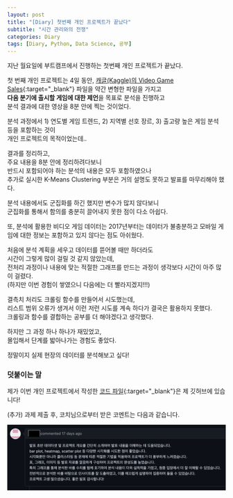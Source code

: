 ```yaml
---
layout: post
title: "[Diary] 첫번째 개인 프로젝트가 끝났다"
subtitle: "시간 관리와의 전쟁"
categories: Diary
tags: [Diary, Python, Data Science, 공부]
---
```


지난 월요일에 부트캠프에서 진행하는 첫번째 개인 프로젝트가 끝났다.  
  
첫 번째 개인 프로젝트는 4일 동안, 
[캐글(Kaggle)의 Video Game Sales](https://www.kaggle.com/datasets/gregorut/videogamesales){:target="_blank"} 파일을 약간 변형한 파일을 가지고  
**다음 분기에 출시할 게임에 대한 제언**을 목표로 분석을 진행하고  
분석 결과에 대한 영상을 8분 안에 찍는 것이었다.  

분석 과정에서 1) 연도별 게임 트렌드, 2) 지역별 선호 장르, 3) 출고량 높은 게임 분석 등을 포함하는 것이  
개인 프로젝트의 목적이었는데.. 

결과를 정리하고,  
주요 내용을 8분 안에 정리하려다보니  
반드시 포함되어야 하는 분석의 내용은 모두 포함하였으나   
추가로 실시한 K-Means Clustering 부분은 거의 설명도 못하고 발표를 마무리해야 했다.  

분석 내용에서도 군집화를 하긴 했지만 변수가 많지 않다보니  
군집화를 통해서 함의를 충분히 끌어내지 못한 점이 다소 아쉽다.  

또, 분석에 활용한 비디오 게임 데이터는 2017년부터는 데이터가 불충분하고 
모바일 게임에 대한 정보는 포함하고 있지 않다는 점도 아쉬웠다. 
  
  
처음에 분석 계획을 세우고 데이터를 뜯어볼 때만 하더라도  
시간이 그렇게 많이 걸릴 것 같지 않았는데,  
전처리 과정이나 
내용에 맞는 적절한 그래프를 만드는 과정이 생각보다 시간이 아주 많이 걸렸다.  
(하지만 이번 경험이 쌓였으니 다음에는 더 빨라지겠지!!!)
  
  
결측치 처리도 크롤링 함수를 만들어서 시도했는데,  
리스트 범위 오류가 생겨서 이런 저런 시도를 계속 하다가 결국은 활용하지 못했다.  
크롤링과 함수를 결합하는 공부를 더 해야겠다고 생각했다.  
  
  
하지만 그 과정 하나 하나가 재밌었고,  
몰입해서 단계를 밟아나가는 경험도 좋았다.  
  
정말이지 실제 현장의 데이터를 분석해보고 싶다!
  
   

### 덧붙이는 말 
제가 이번 개인 프로젝트에서 작성한 [코드 파일](https://github.com/kongju7/my_project/blob/main/ai_15_%E1%84%80%E1%85%A9%E1%86%BC%E1%84%8C%E1%85%AE_s1_code.ipynb){:target="_blank"}은 제 깃허브에 있습니다! 
  
    

(추가) 과제 제출 후, 코치님으로부터 받은 코멘트는 다음과 같습니다.    
  
![첫 번째 과제 제출 후  받은 코멘트](/assets/images/section1_comment.png "Project1_comment")
  

